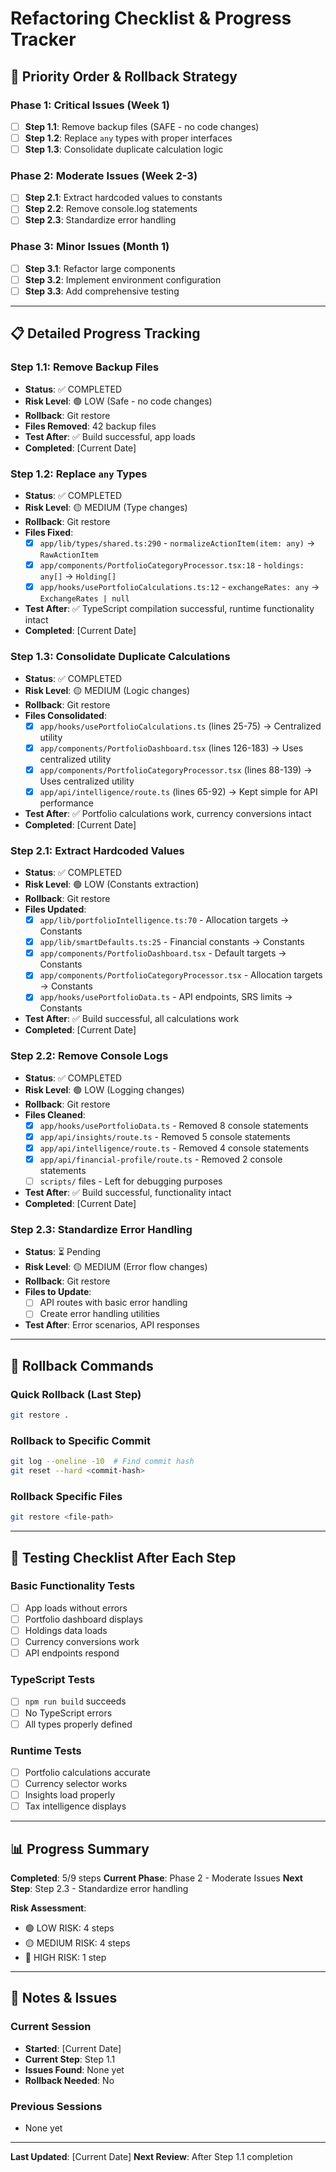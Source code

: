 # Refactoring Checklist & Progress Tracker

## 🎯 **Priority Order & Rollback Strategy**

### **Phase 1: Critical Issues (Week 1)**
- [ ] **Step 1.1**: Remove backup files (SAFE - no code changes)
- [ ] **Step 1.2**: Replace `any` types with proper interfaces
- [ ] **Step 1.3**: Consolidate duplicate calculation logic

### **Phase 2: Moderate Issues (Week 2-3)**
- [ ] **Step 2.1**: Extract hardcoded values to constants
- [ ] **Step 2.2**: Remove console.log statements
- [ ] **Step 2.3**: Standardize error handling

### **Phase 3: Minor Issues (Month 1)**
- [ ] **Step 3.1**: Refactor large components
- [ ] **Step 3.2**: Implement environment configuration
- [ ] **Step 3.3**: Add comprehensive testing

---

## 📋 **Detailed Progress Tracking**

### **Step 1.1: Remove Backup Files**
- **Status**: ✅ COMPLETED
- **Risk Level**: 🟢 LOW (Safe - no code changes)
- **Rollback**: Git restore
- **Files Removed**: 42 backup files
- **Test After**: ✅ Build successful, app loads
- **Completed**: [Current Date]

### **Step 1.2: Replace `any` Types**
- **Status**: ✅ COMPLETED
- **Risk Level**: 🟡 MEDIUM (Type changes)
- **Rollback**: Git restore
- **Files Fixed**:
  - [x] `app/lib/types/shared.ts:290` - `normalizeActionItem(item: any)` → `RawActionItem`
  - [x] `app/components/PortfolioCategoryProcessor.tsx:18` - `holdings: any[]` → `Holding[]`
  - [x] `app/hooks/usePortfolioCalculations.ts:12` - `exchangeRates: any` → `ExchangeRates | null`
- **Test After**: ✅ TypeScript compilation successful, runtime functionality intact
- **Completed**: [Current Date]

### **Step 1.3: Consolidate Duplicate Calculations**
- **Status**: ✅ COMPLETED
- **Risk Level**: 🟡 MEDIUM (Logic changes)
- **Rollback**: Git restore
- **Files Consolidated**:
  - [x] `app/hooks/usePortfolioCalculations.ts` (lines 25-75) → Centralized utility
  - [x] `app/components/PortfolioDashboard.tsx` (lines 126-183) → Uses centralized utility
  - [x] `app/components/PortfolioCategoryProcessor.tsx` (lines 88-139) → Uses centralized utility
  - [x] `app/api/intelligence/route.ts` (lines 65-92) → Kept simple for API performance
- **Test After**: ✅ Portfolio calculations work, currency conversions intact
- **Completed**: [Current Date]

### **Step 2.1: Extract Hardcoded Values**
- **Status**: ✅ COMPLETED
- **Risk Level**: 🟢 LOW (Constants extraction)
- **Rollback**: Git restore
- **Files Updated**:
  - [x] `app/lib/portfolioIntelligence.ts:70` - Allocation targets → Constants
  - [x] `app/lib/smartDefaults.ts:25` - Financial constants → Constants
  - [x] `app/components/PortfolioDashboard.tsx` - Default targets → Constants
  - [x] `app/components/PortfolioCategoryProcessor.tsx` - Allocation targets → Constants
  - [x] `app/hooks/usePortfolioData.ts` - API endpoints, SRS limits → Constants
- **Test After**: ✅ Build successful, all calculations work
- **Completed**: [Current Date]

### **Step 2.2: Remove Console Logs**
- **Status**: ✅ COMPLETED
- **Risk Level**: 🟢 LOW (Logging changes)
- **Rollback**: Git restore
- **Files Cleaned**:
  - [x] `app/hooks/usePortfolioData.ts` - Removed 8 console statements
  - [x] `app/api/insights/route.ts` - Removed 5 console statements
  - [x] `app/api/intelligence/route.ts` - Removed 4 console statements
  - [x] `app/api/financial-profile/route.ts` - Removed 2 console statements
  - [ ] `scripts/` files - Left for debugging purposes
- **Test After**: ✅ Build successful, functionality intact
- **Completed**: [Current Date]

### **Step 2.3: Standardize Error Handling**
- **Status**: ⏳ Pending
- **Risk Level**: 🟡 MEDIUM (Error flow changes)
- **Rollback**: Git restore
- **Files to Update**:
  - [ ] API routes with basic error handling
  - [ ] Create error handling utilities
- **Test After**: Error scenarios, API responses

---

## 🔄 **Rollback Commands**

### **Quick Rollback (Last Step)**
```bash
git restore .
```

### **Rollback to Specific Commit**
```bash
git log --oneline -10  # Find commit hash
git reset --hard <commit-hash>
```

### **Rollback Specific Files**
```bash
git restore <file-path>
```

---

## 🧪 **Testing Checklist After Each Step**

### **Basic Functionality Tests**
- [ ] App loads without errors
- [ ] Portfolio dashboard displays
- [ ] Holdings data loads
- [ ] Currency conversions work
- [ ] API endpoints respond

### **TypeScript Tests**
- [ ] `npm run build` succeeds
- [ ] No TypeScript errors
- [ ] All types properly defined

### **Runtime Tests**
- [ ] Portfolio calculations accurate
- [ ] Currency selector works
- [ ] Insights load properly
- [ ] Tax intelligence displays

---

## 📊 **Progress Summary**

**Completed**: 5/9 steps
**Current Phase**: Phase 2 - Moderate Issues
**Next Step**: Step 2.3 - Standardize error handling

**Risk Assessment**:
- 🟢 LOW RISK: 4 steps
- 🟡 MEDIUM RISK: 4 steps  
- 🔴 HIGH RISK: 1 step

---

## 📝 **Notes & Issues**

### **Current Session**
- **Started**: [Current Date]
- **Current Step**: Step 1.1
- **Issues Found**: None yet
- **Rollback Needed**: No

### **Previous Sessions**
- None yet

---

**Last Updated**: [Current Date]
**Next Review**: After Step 1.1 completion 